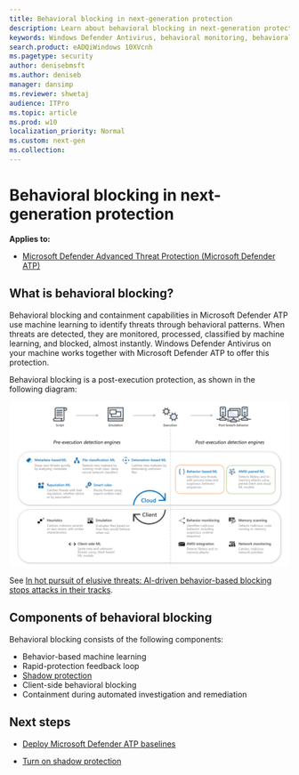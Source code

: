 ```yaml
---
title: Behavioral blocking in next-generation protection
description: Learn about behavioral blocking in next-generation protection
keywords: Windows Defender Antivirus, behavioral monitoring, behavioral blocking, behavior
search.product: eADQiWindows 10XVcnh
ms.pagetype: security
author: denisebmsft
ms.author: deniseb
manager: dansimp
ms.reviewer: shwetaj
audience: ITPro 
ms.topic: article 
ms.prod: w10 
localization_priority: Normal
ms.custom: next-gen
ms.collection: 
---
```


# Behavioral blocking in next-generation protection

**Applies to:**

- [Microsoft Defender Advanced Threat Protection (Microsoft Defender ATP)](https://go.microsoft.com/fwlink/p/?linkid=2069559)

## What is behavioral blocking?

Behavioral blocking and containment capabilities in Microsoft Defender ATP use machine learning to identify threats through behavioral patterns. When threats are detected, they are monitored, processed, classified by machine learning, and blocked, almost instantly. Windows Defender Antivirus on your machine works together with Microsoft Defender ATP to offer this protection. 

Behavioral blocking is a post-execution protection, as shown in the following diagram:

![diagram of pre and post execution protection](images/pre-execution-and-post-execution-detection-engines.png)

See [In hot pursuit of elusive threats: AI-driven behavior-based blocking stops attacks in their tracks](https://www.microsoft.com/security/blog/2019/10/08/in-hot-pursuit-of-elusive-threats-ai-driven-behavior-based-blocking-stops-attacks-in-their-tracks).

## Components of behavioral blocking

Behavioral blocking consists of the following components:

- Behavior-based machine learning
- Rapid-protection feedback loop
- [Shadow protection](shadow-protection.md)
- Client-side behavioral blocking
- Containment during automated investigation and remediation

## Next steps

- [Deploy Microsoft Defender ATP baselines](https://docs.microsoft.com/windows/security/threat-protection/microsoft-defender-atp/configure-machines-security-baseline)

- [Turn on shadow protection](shadow-protection.md)